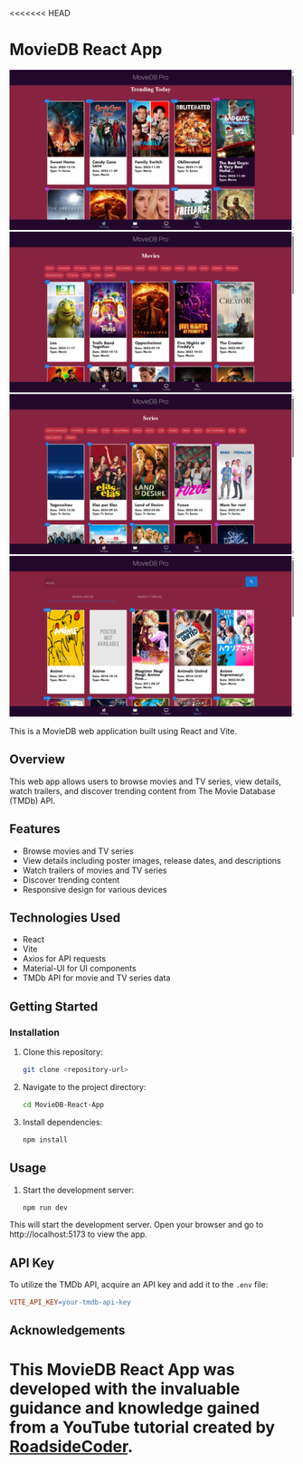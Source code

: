 <<<<<<< HEAD

# MovieDB React App

![Todo List App Screenshot](./src/assets/trending.png)
![Todo List App Screenshot](./src/assets/movies.png)
![Todo List App Screenshot](./src/assets/series.png)
![Todo List App Screenshot](./src/assets/search.png)

This is a MovieDB web application built using React and Vite.

## Overview

This web app allows users to browse movies and TV series, view details, watch trailers, and discover trending content from The Movie Database (TMDb) API.

## Features

- Browse movies and TV series
- View details including poster images, release dates, and descriptions
- Watch trailers of movies and TV series
- Discover trending content
- Responsive design for various devices

## Technologies Used

- React
- Vite
- Axios for API requests
- Material-UI for UI components
- TMDb API for movie and TV series data

## Getting Started

### Installation

1. Clone this repository:

   ```bash
   git clone <repository-url>

   ```

2. Navigate to the project directory:

   ```bash
   cd MovieDB-React-App
   ```

3. Install dependencies:

   ```bash
   npm install
   ```

## Usage

1. Start the development server:
   ```bash
   npm run dev
   ```

This will start the development server. Open your browser and go to http://localhost:5173 to view the app.

## API Key

To utilize the TMDb API, acquire an API key and add it to the `.env` file:

```makefile
VITE_API_KEY=your-tmdb-api-key

```

## Acknowledgements

# This MovieDB React App was developed with the invaluable guidance and knowledge gained from a YouTube tutorial created by [RoadsideCoder](https://youtu.be/vxUfx4aM5d8?si=H0UolCKMk4VW4MGP).
